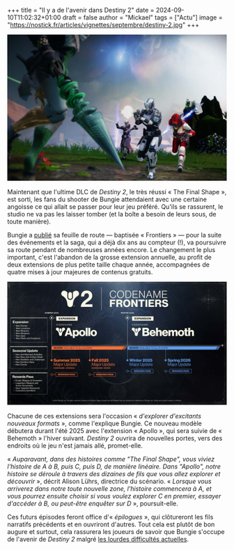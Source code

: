 +++
title = "Il y a de l'avenir dans Destiny 2"
date = 2024-09-10T11:02:32+01:00
draft = false
author = "Mickael"
tags = ["Actu"]
image = "https://nostick.fr/articles/vignettes/septembre/destiny-2.jpg"
+++

![Destiny 2](destiny-2.jpg "")

Maintenant que l'ultime DLC de *Destiny 2*, le très réussi « The Final Shape », est sorti, les fans du shooter de Bungie attendaient avec une certaine angoisse ce qui allait se passer pour leur jeu préféré. Qu'ils se rassurent, le studio ne va pas les laisser tomber (et la boîte a besoin de leurs sous, de toute manière).

Bungie a [publié](https://www.bungie.net/7/en/News/article/new_frontiers) sa feuille de route — baptisée « Frontiers » — pour la suite des événements et la saga, qui a déjà dix ans au compteur (!), va poursuivre sa route pendant de nombreuses années encore. Le changement le plus important, c'est l'abandon de la grosse extension annuelle, au profit de deux extensions de plus petite taille chaque année, accompagnées de quatre mises à jour majeures de contenus gratuits.

![Destiny 2](Destiny-2-feuille-de-route.jpg "La feuille de route de Destiny 2.")

Chacune de ces extensions sera l'occasion « *d'explorer d'excitants nouveaux formats* », comme l'explique Bungie. Ce nouveau modèle débutera durant l'été 2025 avec l'extension « Apollo », qui sera suivie de « Behemoth » l'hiver suivant. *Destiny 2* ouvrira de nouvelles portes, vers des endroits où le jeu n'est jamais allé, promet-elle.

« *Auparavant, dans des histoires comme "The Final Shape", vous viviez l'histoire de A à B, puis C, puis D, de manière linéaire. Dans "Apollo", notre histoire se déroule à travers des dizaines de fils que vous allez explorer et découvrir* », décrit Alison Lührs, directrice du scénario. « *Lorsque vous arriverez dans notre toute nouvelle zone, l'histoire commencera à A, et vous pourrez ensuite choisir si vous voulez explorer C en premier, essayer d'accéder à B, ou peut-être enquêter sur D* », poursuit-elle.

Ces futurs épisodes feront office d'« *épilogues* », qui clôtureront les fils narratifs précédents et en ouvriront d'autres. Tout cela est plutôt de bon augure et surtout, cela rassurera les joueurs de savoir que Bungie s'occupe de l'avenir de *Destiny 2* malgré [les lourdes difficultés actuelles](https://nostick.fr/articles/2024/aout/0308-backlog-semaine-astro-bot/#les-emmerdes-de-la-semaine-chez-bungie).